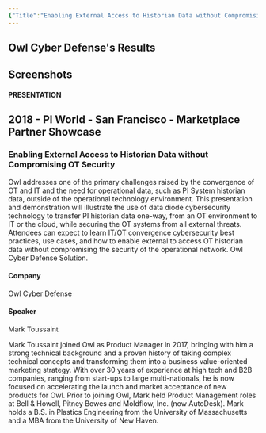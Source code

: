 ```yaml
---
{"Title":"Enabling External Access to Historian Data without Compromising OT Security","year":2018,"Industry":"General","URL":"https://resources.osisoft.com/presentations/enabling-external-access-to-historian-data-without-compromising-ot-security/","PDF":"https://cdn.osisoft.com/osi/presentations/2018-uc-san-francisco/UC18NA-D3MP04-Owl-Enabling-External-Access-to-Historian-Data-without-Compromising-OT-Security.pdf","Company":"Owl Cyber Defense","Keywords":["Data diode"],"dg-publish":true,"permalink":"/aveva/customer-stories/2018/2018-owl-cyber-defense-enabling-external-access-to-historian-data-without-compromising-ot-security/","dgPassFrontmatter":true}
---
```


## Owl Cyber Defense's Results

## Screenshots

#### PRESENTATION

## 2018 - PI World - San Francisco - Marketplace Partner Showcase

### Enabling External Access to Historian Data without Compromising OT Security

Owl addresses one of the primary challenges raised by the convergence of OT and IT and the need for operational data, such as PI System historian data, outside of the operational technology environment. This presentation and demonstration will illustrate the use of data diode cybersecurity technology to transfer PI historian data one-way, from an OT environment to IT or the cloud, while securing the OT systems from all external threats. Attendees can expect to learn IT/OT convergence cybersecurity best practices, use cases, and how to enable external to access OT historian data without compromising the security of the operational network. Owl Cyber Defense Solution.

#### Company

Owl Cyber Defense

#### Speaker

Mark Toussaint

Mark Toussaint joined Owl as Product Manager in 2017, bringing with him a strong technical background and a proven history of taking complex technical concepts and transforming them into a business value-oriented marketing strategy. With over 30 years of experience at high tech and B2B companies, ranging from start-ups to large multi-nationals, he is now focused on accelerating the launch and market acceptance of new products for Owl. Prior to joining Owl, Mark held Product Management roles at Bell & Howell, Pitney Bowes and Moldflow, Inc. (now AutoDesk). Mark holds a B.S. in Plastics Engineering from the University of Massachusetts and a MBA from the University of New Haven.